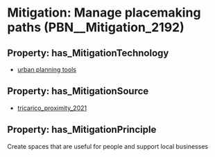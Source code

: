 # Mitigation: __Manage placemaking paths__ (PBN__Mitigation_2192)

## Property: has_MitigationTechnology

* [urban planning tools](../Technology/PBN__Technology_1841)

## Property: has_MitigationSource

* [tricarico_proximity_2021](../Article/PBN__Article_216)

## Property: has_MitigationPrinciple

Create spaces that are useful for people and support local businesses

